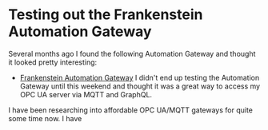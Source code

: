# Testing out the Frankenstein Automation Gateway

Several months ago I found the following Automation Gateway and thought it looked pretty interesting:
- [Frankenstein Automation Gateway](https://github.com/vogler75/automation-gateway)
I didn't end up testing the Automation Gateway until this weekend and thought it was a great way to access my OPC UA server via MQTT and GraphQL.

I have been researching into affordable OPC UA/MQTT gateways for quite some time now. I have  
